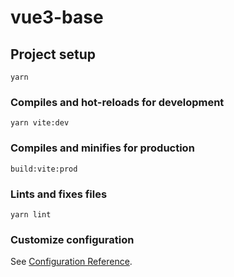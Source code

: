 # vue3-base

## Project setup

```
yarn
```

### Compiles and hot-reloads for development

```
yarn vite:dev
```

### Compiles and minifies for production

```
build:vite:prod
```

### Lints and fixes files

```
yarn lint
```

### Customize configuration

See [Configuration Reference](https://cli.vuejs.org/config/).

